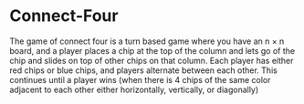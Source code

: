 # Connect-Four
The game of connect four is a turn based game where you have an n × n board, and a player places a chip at the top of the column and lets go of the chip and slides on top of other chips on that column. Each player has either red chips or blue chips, and players alternate between each other. This continues until a player wins (when there is 4 chips of the same color adjacent to each other either horizontally, vertically, or diagonally)
